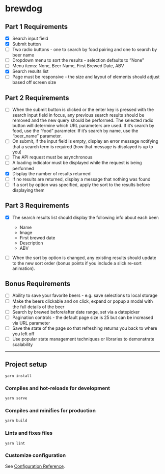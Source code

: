 # brewdog

## Part 1 Requirements

- [x] Search input field
- [x] Submit button
- [ ] Two radio buttons - one to search by food pairing and one to search by beer name
- [ ] Dropdown menu to sort the results - selection defaults to “None”
- [ ] Menu items: None, Beer Name, First Brewed Date, ABV
- [x] Search results list
- [ ] Page must be responsive - the size and layout of elements should adjust based off screen size

## Part 2 Requirements

- [ ] When the submit button is clicked or the enter key is pressed with the search input field in focus, any previous search results should be removed and the new query should be performed. The selected radio button will determine which URL parameters are used. If it’s search by food, use the “food” parameter. If it’s search by name, use the “beer_name” parameter.
- [ ] On submit, if the input field is empty, display an error message notifying that a search term is required (how that message is displayed is up to you)
- [ ] The API request must be asynchronous
- [ ] A loading indicator must be displayed while the request is being performed
- [x] Display the number of results returned
- [ ] If no results are returned, display a message that nothing was found
- [ ] If a sort by option was specified, apply the sort to the results before displaying them

## Part 3 Requirements

- [x] The search results list should display the following info about each beer:

  - Name
  - Image
  - First brewed date
  - Description
  - ABV

- [ ] When the sort by option is changed, any existing results should update to the new sort order (bonus points if you include a slick re-sort animation).

## Bonus Requirements

- [ ] Ability to save your favorite beers - e.g. save selections to local storage
- [ ] Make the beers clickable and on click, expand or popup a modal with the full details of the beer
- [ ] Search by brewed before/after date range, set via a datepicker
- [ ] Pagination controls - the default page size is 25 but can be increased via URL parameter
- [ ] Save the state of the page so that refreshing returns you back to where you left off
- [ ] Use popular state management techniques or libraries to demonstrate scalability

---

## Project setup

```
yarn install
```

### Compiles and hot-reloads for development

```
yarn serve
```

### Compiles and minifies for production

```
yarn build
```

### Lints and fixes files

```
yarn lint
```

### Customize configuration

See [Configuration Reference](https://cli.vuejs.org/config/).
